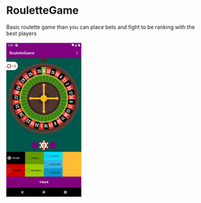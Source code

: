 # RouletteGame
Basic roulette game than you can place bets and fight to be ranking with the best players
<br><br>
<img src="ScreenshotAppRouletteGame.png" alt="drawing" width="200"/>

